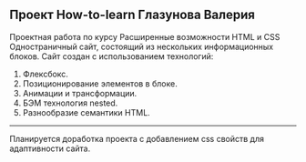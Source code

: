Проект How-to-learn Глазунова Валерия
------
Проектная работа по курсу Расширенные возможности HTML и CSS
Одностраничный сайт, состоящий из нескольких информационных блоков. Сайт создан с использованием технологий:
1. Флексбокс.
2. Позиционирование элементов в блоке.
3. Анимации и трансформации.
4. БЭМ технология nested.
5. Разнообразие семантики HTML.

------
Планируется доработка проекта с добавлением css свойств для адаптивности сайта.


